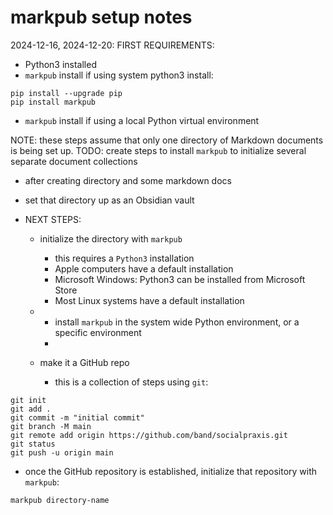 # markpub setup notes

2024-12-16,  2024-12-20:
FIRST REQUIREMENTS:  
- Python3 installed
- `markpub` install if using system python3 install:  
```shell 
pip install --upgrade pip
pip install markpub
```
- `markpub` install if using a local Python virtual environment

NOTE: these steps assume that only one directory of Markdown documents is being set up.
	TODO: create steps to install `markpub` to initialize several separate document collections  
- after creating directory and some markdown docs  
- set that directory up as an Obsidian vault  

- NEXT STEPS:  
	- initialize the directory with `markpub`  
		 - this requires a `Python3` installation  
		 - Apple computers have a default installation
		 - Microsoft Windows: Python3 can be installed from Microsoft Store
		 - Most Linux systems have a default installation
	- 
		- install `markpub` in the system wide Python environment, or a specific environment  
		- 

	- make it a GitHub repo  
		- this is a collection of steps using `git`:   
```shell
git init
git add .
git commit -m "initial commit"
git branch -M main
git remote add origin https://github.com/band/socialpraxis.git
git status
git push -u origin main
```
  - once the GitHub repository is established, initialize that repository with `markpub`:  
  ```shell
markpub directory-name
```

